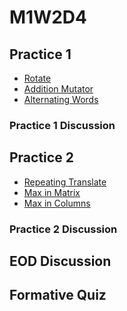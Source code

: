 # M1W2D4

## Practice 1

- [Rotate]
- [Addition Mutator]
- [Alternating Words]

### Practice 1 Discussion

## Practice 2

- [Repeating Translate]
- [Max in Matrix]
- [Max in Columns]

### Practice 2 Discussion

## EOD Discussion

## Formative Quiz

[Rotate]: https://open.appacademy.io/learn/js-py---pt-sept-2021-online/week-2---intermediate-functions/rotate
[Addition Mutator]: https://open.appacademy.io/learn/js-py---pt-sept-2021-online/week-2---intermediate-functions/addition-mutator
[Alternating Words]: https://open.appacademy.io/learn/js-py---pt-sept-2021-online/week-2---intermediate-functions/alternating-words
[Repeating Translate]: https://open.appacademy.io/learn/js-py---pt-sept-2021-online/week-2---intermediate-functions/repeating-translate
[Max in Matrix]: https://open.appacademy.io/learn/js-py---pt-sept-2021-online/week-2---intermediate-functions/max-in-matrix
[Max in Columns]: https://open.appacademy.io/learn/js-py---pt-sept-2021-online/week-2---intermediate-functions/max-in-columns
